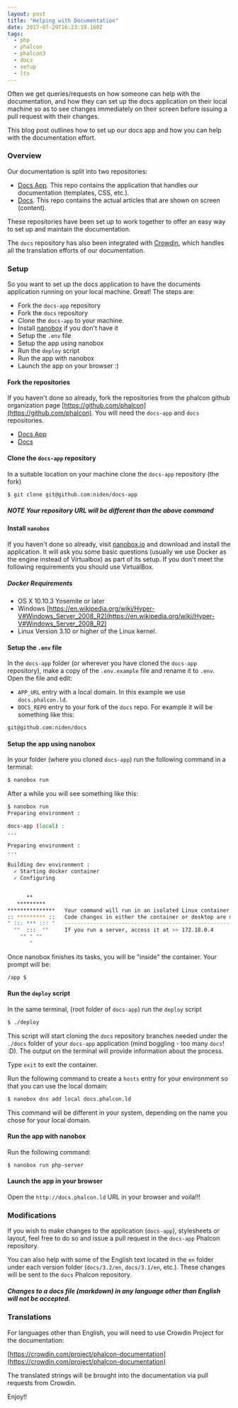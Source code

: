 ```yaml
---
layout: post
title: "Helping with Documentation"
date: 2017-07-29T16:23:19.160Z
tags: 
  - php
  - phalcon
  - phalcon3
  - docs
  - setup
  - lts
---
```

Often we get queries/requests on how someone can help with the documentation, and how they can set up the docs application on their local machine so as to see changes immediately on their screen before issuing a pull request with their changes.

This blog post outlines how to set up our docs app and how you can help with the documentation effort. 
<!--more-->
### Overview
Our documentation is split into two repositories:
- [Docs App](https://github.com/phalcon/docs-app). This repo contains the application that handles our documentation (templates, CSS, etc.).
- [Docs](https://github.com/phalcon/docs). This repo contains the actual articles that are shown on screen (content).

These repositories have been set up to work together to offer an easy way to set up and maintain the documentation.

The `docs` repository has also been integrated with [Crowdin](https://crowdin.com), which handles all the translation efforts of our documentation.

### Setup
So you want to set up the docs application to have the documents application running on your local machine. Great! The steps are:

- Fork the `docs-app` repository 
- Fork the `docs` repository 
- Clone the `docs-app` to your machine.
- Install [nanobox](https://nanobox.io) if you don't have it
- Setup the `.env` file
- Setup the app using nanobox
- Run the `deploy` script
- Run the app with nanobox
- Launch the app on your browser :) 

#### Fork the repositories
If you haven't done so already, fork the repositories from the phalcon github organization page [https://github.com/phalcon](https://github.com/phalcon). You will need the `docs-app` and `docs` repositories.
- [Docs App](https://github.com/phalcon/docs-app)
- [Docs](https://github.com/phalcon/docs)

#### Clone the `docs-app` repository
In a suitable location on your machine clone the `docs-app` repository (the fork)

```bash
$ git clone git@github.com:niden/docs-app
```

<h5 class="alert alert-warning">
<strong>NOTE</strong> Your repository URL will be different than the above command
</h5>

#### Install `nanobox`
If you haven't done so already, visit [nanobox.io](https://nanobox.io) and download and install the application. It will ask you some basic questions (usually we use Docker as the engine instead of Virtualbox) as part of its setup. If you don't meet the following requirements you should use VirtualBox.
##### Docker Requirements
- OS X 10.10.3 Yosemite or later
- Windows [https://en.wikipedia.org/wiki/Hyper-V#Windows_Server_2008_R2](https://en.wikipedia.org/wiki/Hyper-V#Windows_Server_2008_R2)
- Linux Version 3.10 or higher of the Linux kernel.

#### Setup the `.env` file
In the `docs-app` folder (or wherever you have cloned the `docs-app` repository), make a copy of the `.env.example` file and rename it to `.env`. Open the file and edit:

- `APP_URL` entry with a local domain. In this example we use `docs.phalcon.ld`.
- `DOCS_REPO` entry to your fork of the `docs` repo. For example it will be something like this:

```bash
git@github.com:niden/docs
```

#### Setup the app using nanobox
In your folder (where you cloned `docs-app`) run the following command in a terminal:

```bash
$ nanobox run
```

After a while you will see something like this:

```bash
$ nanobox run
Preparing environment :

docs-app (local) :
...

Preparing environment :
...

Building dev environment :
  ✓ Starting docker container
  ✓ Configuring


      **
   *********
***************   Your command will run in an isolated Linux container
:: ********* ::   Code changes in either the container or desktop are mirrored
" ::: *** ::: "   ------------------------------------------------------------
  ""  :::  ""     If you run a server, access it at >> 172.18.0.4
    "" " ""
       "
```

Once nanobox finishes its tasks, you will be "inside" the container. Your prompt will be:

```bash
/app $
``` 

#### Run the `deploy` script
In the same terminal, (root folder of `docs-app`) run the `deploy` script

```bash
$ ./deploy
```

This script will start cloning the `docs` repository branches needed under the `./docs` folder of your `docs-app` application (mind boggling - too many `docs`! :D). The output on the terminal will provide information about the process.

Type `exit` to exit the container.

Run the following command to create a `hosts` entry for your environment so that you can use the local domain:

```bash
$ nanobox dns add local docs.phalcon.ld
```

This command will be different in your system, depending on the name you chose for your local domain.

#### Run the app with nanobox
Run the following command:

```bash
$ nanobox run php-server
```

#### Launch the app in your browser
Open the `http://docs.phalcon.ld` URL in your browser and voila!!!

### Modifications
If you wish to make changes to the application (`docs-app`), stylesheets or layout, feel free to do so and issue a pull request in the `docs-app` Phalcon repository.

You can also help with some of the English text located in the `en` folder under each version folder (`docs/3.2/en`, `docs/3.1/en`, etc.). These changes will be sent to the `docs` Phalcon repository.

<h5 class="alert alert-danger">
Changes to a docs file (markdown) in any language other than English will not be accepted.
</h5>

### Translations
For languages other than English, you will need to use Crowdin Project for the documentation:

[https://crowdin.com/project/phalcon-documentation](https://crowdin.com/project/phalcon-documentation)

The translated strings will be brought into the documentation via pull requests from Crowdin.

Enjoy!!
